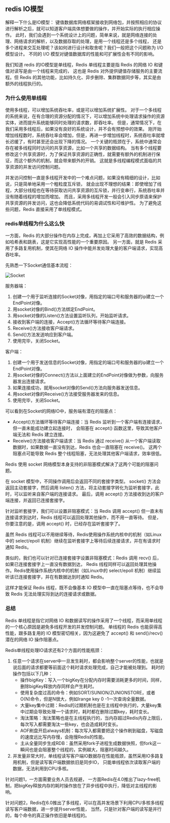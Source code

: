 ## redis IO模型

解释一下什么是IO模型：
键值数据库网络框架接收到网络包，并按照相应的协议进行解析之后，就可以知道客户端具体想要做的操作，并开始实际的执行相应操作。
此时，我们会遇到一个系统设计上的问题，简单来说，就是网络连接的处理、网络请求的解析，以及数据存取的处理，是用一个线程还是多个线程，
还是多个进程来交互处理呢？该如何进行设计和取舍呢？我们一般把这个问题称为 I/O 模型设计。
不同的 I/O 模型对键值数据库的性能和可扩展性会有不同的影响。

我们知道 redis 的IO模型是单线程，Redis 单线程主要是指 Redis 的网络 IO 和键值对读写是由一个线程来完成的，
这也是 Redis 对外提供键值存储服务的主要流程。但 Redis 的其他功能，比如持久化、异步删除、集群数据同步等，其实是由额外的线程执行的。

### 为什么使用单线程

使用多线程，可以增加系统吞吐率，或是可以增加系统扩展性。
对于一个多线程的系统来说，在有合理的资源分配的情况下，可以增加系统中处理请求操作的资源实体，进而提升系统能够同时处理的请求数，即吞吐率。
但是，通常情况下，在我们采用多线程后，如果没有良好的系统设计，并不会有预想中的效果。
刚开始增加线程数时，系统吞吐率会增加，但是，再进一步增加线程时，系统吞吐率就增长迟缓了，有时甚至还会出现下降的情况。
一个关键的瓶颈在于，系统中通常会存在被多线程同时访问的共享资源，比如一个共享的数据结构。
当有多个线程要修改这个共享资源时，为了保证共享资源的正确性，就需要有额外的机制进行保证，而这个额外的机制，就会带来额外的开销。
这就是多线程编程模式面临的共享资源的并发访问控制问题。

并发访问控制一直是多线程开发中的一个难点问题，如果没有精细的设计，比如说，只是简单地采用一个粗粒度互斥锁，
就会出现不理想的结果：即使增加了线程，大部分线程也在等待获取访问共享资源的互斥锁，并行变串行，系统吞吐率并没有随着线程的增加而增加。
而且，采用多线程开发一般会引入同步原语来保护共享资源的并发访问，这也会降低系统代码的易调试性和可维护性。
为了避免这些问题，Redis 直接采用了单线程模式。

### redis单线程为什么这么快

一方面，Redis 的大部分操作在内存上完成，再加上它采用了高效的数据结构，例如哈希表和跳表，这是它实现高性能的一个重要原因。
另一方面，就是 Redis 采用了多路复用机制，使其在网络 IO 操作中能并发处理大量的客户端请求，实现高吞吐率。

先熟悉一下Socket通信基本流程：

![Socket](https://p3-juejin.byteimg.com/tos-cn-i-k3u1fbpfcp/2b0aca7fa9d6400c87b3afb3603c29c8~tplv-k3u1fbpfcp-watermark.awebp)

服务器端：
1. 创建一个用于监听连接的Socket对像，用指定的端口号和服务器的ip建立一个EndPoint对像。
2. 用socket对像的Bind()方法绑定EndPoint。
3. 用socket对像的Listen()方法设置监听队列，开始监听请求。
4. 接收到客户端的连接，Accept()方法循环等待客户端连接。
5. Receive()方法接收客户端请求。
6. Send()方法发送响应到客户端。
7. 使用完毕，关闭Socket。

客户端：
1. 创建一个用于发送信息的Socket对像，用指定的端口号和服务器的ip建立一个EndPoint对像。
2. 用socket对像的Connect()方法以上面建立的EndPoint对像做为参数，向服务器发出连接请求。
3. 如果连接成功，就用socket对像的Send()方法向服务器发送信息。
4. 用socket对像的Receive()方法接受服务器发来的信息。
5. 使用完毕，关闭Socket。

可以看到在Socket的网络IO中，服务端有潜在的阻塞点：
- Accept()方法循环等待客户端连接：当 Redis 监听到一个客户端有连接请求，但一直未能成功建立起连接时，
会阻塞在 accept() 函数这里，导致其他客户端无法和 Redis 建立连接。
- Receive()方法接收客户端请求：当 Redis 通过 receive() 从一个客户端读取数据时，如果数据一直没有到达，Redis 也会一直阻塞在 receive()。
这两个阻塞点可能导致 Redis 整个线程阻塞，无法处理其他客户端请求，效率很低。

Redis 使用 socket 网络模型本身支持的非阻塞模式解决了这两个可能的阻塞问题。

在 socket 模型中，不同操作调用后会返回不同的套接字类型。
socket() 方法会返回主动套接字，然后调用 listen() 方法，将主动套接字转化为监听套接字，此时，可以监听来自客户端的连接请求。
最后，调用 accept() 方法接收到达的客户端连接，并返回已连接套接字。

针对监听套接字，我们可以设置非阻塞模式：当 Redis 调用 accept() 但一直未有连接请求到达时，Redis 线程可以返回处理其他操作，而不用一直等待。
但是，你要注意的是，调用 accept() 时，已经存在监听套接字了。

虽然 Redis 线程可以不用继续等待，Redis使用操作系统内核中的机制（如Linux中的 select/epoll 机制）继续在监听套接字上等待后续连接请求，并在有请求时通知 Redis。

类似的，我们也可以针对已连接套接字设置非阻塞模式：Redis 调用 recv() 后，如果已连接套接字上一直没有数据到达，
Redis 线程同样可以返回处理其他操作。Redis使用操作系统内核中的机制（如Linux中的 select/epoll 机制）继续监听该已连接套接字，并在有数据达到时通知 Redis。

这样才能保证 Redis 线程，既不会像基本 IO 模型中一直在阻塞点等待，也不会导致 Redis 无法处理实际到达的连接请求或数据。

### 总结

Redis 单线程是指它对网络 IO 和数据读写的操作采用了一个线程，而采用单线程的一个核心原因是避免多线程开发的并发控制问题。
单线程的 Redis 也能获得高性能，跟多路复用的 IO 模型密切相关，因为这避免了 accept() 和 send()/recv() 潜在的网络 IO 操作阻塞点。

Redis单线程处理IO请求还有2个方面的性能瓶颈：
1. 任意一个请求在server中一旦发生耗时，都会影响整个server的性能，也就是说后面的请求都要等前面这个耗时请求处理完成，自己才能被处理到。
耗时的操作包括以下几种：
    - 操作bigKey：写入一个bigKey在分配内存时需要消耗更多的时间，同样，删除bigKey释放内存同样会产生耗时。
    - 使用复杂度过高的命令：例如SORT/SUNION/ZUNIONSTORE，或者O(N)命令，但是N很大，例如lrange key 0 -1一次查询全量数据。
    - 大量key集中过期：Redis的过期机制也是在主线程中执行的，大量key集中过期会导致处理一个请求时，耗时都在删除过期key，耗时变长。
    - 淘汰策略：淘汰策略也是在主线程执行的，当内存超过Redis内存上限后，每次写入都需要淘汰一些key，也会造成耗时变长。
    - AOF刷盘开启always机制：每次写入都需要把这个操作刷到磁盘，写磁盘的速度远比写内存慢，会拖慢Redis的性能。
    - 主从全量同步生成RDB：虽然采用fork子进程生成数据快照，但fork这一瞬间也是会阻塞整个线程的，实例越大，阻塞时间越久。
2. 并发量非常大时，单线程读写客户端IO数据存在性能瓶颈，虽然采用IO多路复用机制，但是读写客户端数据依旧是同步IO，
只能单线程依次读取客户端的数据，无法利用到CPU多核。

针对问题1，一方面需要业务人员去规避，
一方面Redis在4.0推出了lazy-free机制，把bigKey释放内存的耗时操作放在了异步线程中执行，降低对主线程的影响。

针对问题2，Redis在6.0推出了多线程，可以在高并发场景下利用CPU多核多线程读写客户端数据，进一步提升server性能，
当然，只是针对客户端的读写是并行的，每个命令的真正操作依旧是单线程的。